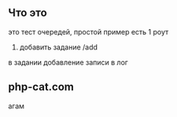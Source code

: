 ## Что это

это тест очередей, простой пример
есть 1 роут
1) добавить задание /add

в задании добавление записи в лог

## php-cat.com

агам